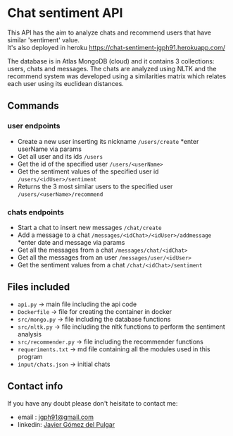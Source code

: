 # Chat sentiment API

This API has the aim to analyze chats and recommend users that have similar 'sentiment' value.  
It's also deployed in heroku https://chat-sentiment-jgph91.herokuapp.com/   

The database is in Atlas MongoDB (cloud) and it contains 3 collections: users, chats and messages. The chats are analyzed using NLTK and the recommend system was developed using a similarities matrix which relates each user using its euclidean distances. 

## Commands  

### user endpoints  

- Create a new user inserting its nickname `/users/create` *enter userName via params  
- Get all user and its ids `/users`  
- Get the id of the specified user `/users/<userName>`
- Get the sentiment values of the specified user id `/users/<idUser>/sentiment`    
- Returns the 3 most similar users to the specified user `/users/<userName>/recommend`

### chats endpoints  

- Start a chat to insert new messages `/chat/create`  
- Add a message to a chat `/messages/<idChat>/<idUser>/addmessage` *enter date and message via params
- Get all the messages from a chat `/messages/chat/<idChat>`
- Get all the messages from an user `/messages/user/<idUser>`
- Get the sentiment values from a chat `/chat/<idChat>/sentiment`  


## Files included  

- `api.py` -> main file including the api code  
- `Dockerfile` -> file for creating the container in docker  
- `src/mongo.py` -> file including the database functions  
- `src/nltk.py` -> file including the nltk functions to perform the sentiment analysis  
- `src/recommender.py` -> file including the recommender functions  
- `requeriments.txt` -> md file containing all the modules used in this program  
- `input/chats.json` -> initial chats  

## Contact info

If you have any doubt please don't heisitate to contact me:

- email : jgph91@gmail.com
- linkedin:  <a href="https://www.linkedin.com/in/javier-gomez-del-pulgar/?locale=en_US">Javier Gómez del Pulgar</a>











